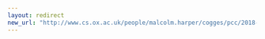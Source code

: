 ```yaml
---
layout: redirect
new_url: "http://www.cs.ox.ac.uk/people/malcolm.harper/cogges/pcc/2018-09/index.htm"
---
```

